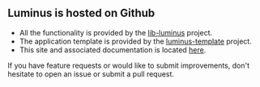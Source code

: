 ## Luminus is hosted on Github

* All the functionality is provided by the [lib-luminus](https://github.com/yogthos/lib-luminus) project.
* The application template is provided by the [luminus-template](https://github.com/yogthos/luminus-template) project.
* This site and associated documentation is located [here](https://github.com/yogthos/luminus).

If you have feature requests or would like to submit improvements, don't hesitate to open an issue or submit a pull request.